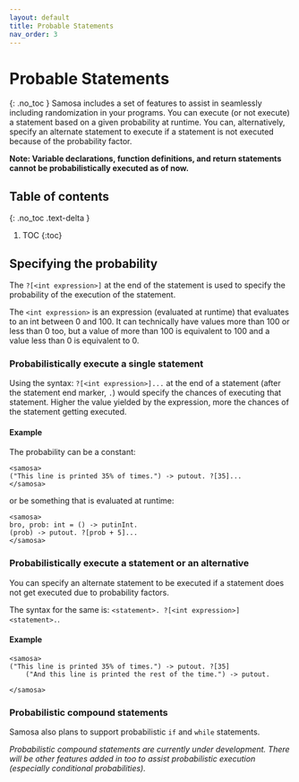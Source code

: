 ```yaml
---
layout: default
title: Probable Statements
nav_order: 3
---
```


# Probable Statements
{: .no_toc }
Samosa includes a set of features to assist in seamlessly including randomization in your programs.
You can execute (or not execute) a statement based on a given probability at runtime. You can, alternatively, specify an alternate statement to execute if a statement is not executed because of the probability factor.

**Note: Variable declarations, function definitions, and return statements cannot be probabilistically executed as of now.**

## Table of contents
{: .no_toc .text-delta }

1. TOC
{:toc}

## Specifying the probability

The `?[<int expression>]` at the end of the statement is used to specify the probability of the execution of the statement.

The `<int expression>` is an expression (evaluated at runtime) that evaluates to an int between 0 and 100. It can technically have values more than 100 or less than 0 too, but a value of more than 100 is equivalent to 100 and a value less than 0 is equivalent to 0.

### Probabilistically execute a single statement

Using the syntax: `?[<int expression>]...` at the end of a statement (after the statement end marker, `.`) would specify the chances of executing that statement.
Higher the value yielded by the expression, more the chances of the statement getting executed.

#### Example

The probability can be a constant:
```
<samosa>
("This line is printed 35% of times.") -> putout. ?[35]...
</samosa>
```

or be something that is evaluated at runtime:

```
<samosa>
bro, prob: int = () -> putinInt.
(prob) -> putout. ?[prob + 5]...
</samosa>
```

### Probabilistically execute a statement or an alternative

You can specify an alternate statement to be executed if a statement does not get executed due to probability factors.

The syntax for the same is: `<statement>. ?[<int expression>] <statement>.`.

#### Example

```
<samosa>
("This line is printed 35% of times.") -> putout. ?[35] 
    ("And this line is printed the rest of the time.") -> putout.

</samosa>
```

### Probabilistic compound statements

Samosa also plans to support probabilistic `if` and `while` statements.

_Probabilistic compound statements are currently under development._
_There will be other features added in too to assist probabilistic execution (especially conditional probabilities)._